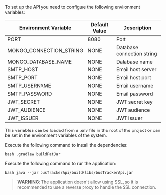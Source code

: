 To set up the API you need to configure the following environment variables:

| Environment Variable    | Default Value                          | Description                             |
|-------------------------|----------------------------------------|-----------------------------------------|
| PORT                    | 8080                                   | Port                                    |
| MONGO_CONNECTION_STRING | NONE                                   | Database connection string              |
| MONGO_DATABASE_NAME     | NONE                                   | Database name                           |
| SMTP_HOST               | NONE                                   | Email host server                       |
| SMTP_PORT               | NONE                                   | Email host port                         |
| SMTP_USERNAME           | NONE                                   | Email username                          |
| SMTP_PASSWORD           | NONE                                   | Email password                          |
| JWT_SECRET              | NONE                                   | JWT secret key                          |
| JWT_AUDIENCE            | NONE                                   | JWT audience                            |
| JWT_ISSUER              | NONE                                   | JWT issuer                              |

This variables can be loaded from a .env file in the root of the project or can be set in the environment variables of the system.

Execute the following command to install the dependencies:

```bash .gradlew buildFatJar```

Execute the following command to run the application:

```bash java --jar busTrackerApi/build/libs/busTrackerApi.jar```

> **WARNING**: The application doesn't allow using SSL, so it is recommended to use a reverse proxy to handle the SSL connection.